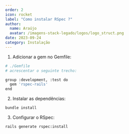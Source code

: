 ```yaml
---
order: 2
icon: rocket
label: "Como instalar RSpec ?"
author:
  name: Araújo
  avatar: /imagens-stack-legado/logos/logo_struct.png
date: 2023-09-24
category: Instalação
---
```


1. Adicionar a gem no Gemfile:

```bash
# ./Gemfile
# acrescentar o seguinte trecho:

group :development, :test do
  gem 'rspec-rails'
end
```

2. Instalar as dependências:

```bash
bundle install
```

3. Configurar o RSpec:

```bash
rails generate rspec:install
```